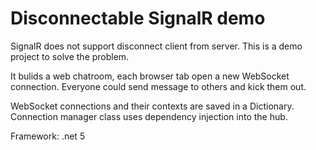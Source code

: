# Disconnectable SignalR demo

SignalR does not support disconnect client from server. This is a demo project to solve the problem.

It bulids a web chatroom, each browser tab open a new WebSocket connection. Everyone could send message to others and kick them out.

WebSocket connections and their contexts are saved in a Dictionary. Connection manager class uses dependency injection into the hub.

Framework: .net 5